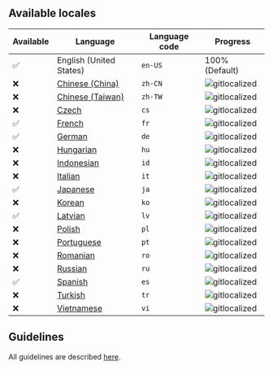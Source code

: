 ## Available locales

| Available | Language | Language code | Progress |
| --- | ---------- | --- | ----------- |
| ✅ | English (United States) | `en-US` | 100% (Default) |
| ❌ | [Chinese (China)](https://gitlocalize.com/repo/2898/zh-CN/src/main/resources/locales) | `zh-CN` | ![gitlocalized](https://gitlocalize.com/repo/2898/zh-CN//badge.svg) |
| ❌ | [Chinese (Taiwan)](https://gitlocalize.com/repo/2898/zh-TW/src/main/resources/locales) | `zh-TW` | ![gitlocalized](https://gitlocalize.com/repo/2898/zh-TW//badge.svg) |
| ❌ | [Czech](https://gitlocalize.com/repo/2898/cs/src/main/resources/locales) | `cs` | ![gitlocalized](https://gitlocalize.com/repo/2898/cs/badge.svg) |
| ✅ | [French](https://gitlocalize.com/repo/2898/fr/src/main/resources/locales) | `fr` | ![gitlocalized](https://gitlocalize.com/repo/2898/fr/badge.svg) |
| ✅ | [German](https://gitlocalize.com/repo/2898/de/src/main/resources/locales) | `de` | ![gitlocalized](https://gitlocalize.com/repo/2898/de/badge.svg) |
| ❌ | [Hungarian](https://gitlocalize.com/repo/2898/hu/src/main/resources/locales) | `hu` | ![gitlocalized](https://gitlocalize.com/repo/2898/hu/badge.svg) |
| ❌ | [Indonesian](https://gitlocalize.com/repo/2898/id/src/main/resources/locales) | `id` | ![gitlocalized](https://gitlocalize.com/repo/2898/id/badge.svg) |
| ❌ | [Italian](https://gitlocalize.com/repo/2898/it/src/main/resources/locales) | `it` | ![gitlocalized](https://gitlocalize.com/repo/2898/it/badge.svg) |
| ✅ | [Japanese](https://gitlocalize.com/repo/2898/ja/src/main/resources/locales) | `ja` | ![gitlocalized](https://gitlocalize.com/repo/2898/ja/badge.svg) |
| ❌ | [Korean](https://gitlocalize.com/repo/2898/ko/src/main/resources/locales) | `ko` | ![gitlocalized](https://gitlocalize.com/repo/2898/ko/badge.svg) |
| ✅ | [Latvian](https://gitlocalize.com/repo/2898/lv/src/main/resources/locales) | `lv` | ![gitlocalized](https://gitlocalize.com/repo/2898/lv/badge.svg) |
| ❌ | [Polish](https://gitlocalize.com/repo/2898/pl/src/main/resources/locales) | `pl` | ![gitlocalized](https://gitlocalize.com/repo/2898/pl/badge.svg) |
| ❌ | [Portuguese](https://gitlocalize.com/repo/2898/pt/src/main/resources/locales) | `pt` | ![gitlocalized](https://gitlocalize.com/repo/2898/pt/badge.svg) |
| ❌ | [Romanian](https://gitlocalize.com/repo/2898/ro/src/main/resources/locales) | `ro` | ![gitlocalized](https://gitlocalize.com/repo/2898/ro/badge.svg) |
| ❌ | [Russian](https://gitlocalize.com/repo/2898/ru/src/main/resources/locales) | `ru` | ![gitlocalized](https://gitlocalize.com/repo/2898/ru/badge.svg) |
| ✅ | [Spanish](https://gitlocalize.com/repo/2898/es/src/main/resources/locales) | `es` | ![gitlocalized](https://gitlocalize.com/repo/2898/es/badge.svg) |
| ❌ | [Turkish](https://gitlocalize.com/repo/2898/tr/src/main/resources/locales) | `tr` | ![gitlocalized](https://gitlocalize.com/repo/2898/tr/badge.svg) |
| ❌ | [Vietnamese](https://gitlocalize.com/repo/2898/vi/src/main/resources/locales) | `vi` | ![gitlocalized](https://gitlocalize.com/repo/2898/vi/badge.svg) |

## Guidelines
All guidelines are described [here](BentoBox/Translate-BentoBox-and-addons).